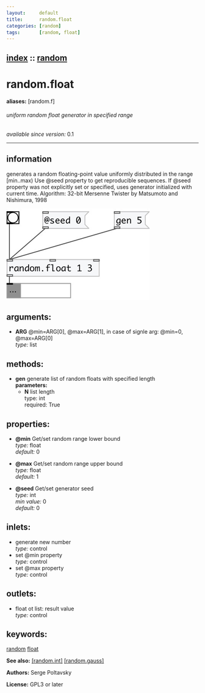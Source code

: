 ```yaml
---
layout:     default
title:      random.float
categories: [random]
tags:       [random, float]
---
```

[index](index.html) :: [random](category_random.html)
---

# random.float
**aliases:** [random.f]


###### uniform random float generator in specified range

*available since version:* 0.1

---


## information
generates a random floating-point value uniformly distributed in the range [min..max) Use @seed property to get reproducible sequences. If @seed property was not explicitly set or specified, uses generator initialized with current time. Algorithm: 32-bit Mersenne Twister by Matsumoto and Nishimura, 1998


[![example](../examples/img/random.float.jpg)](../examples/pd/random.float.pd)



## arguments:

* **ARG**
@min=ARG[0], @max=ARG[1], in case of signle arg: @min=0, @max=ARG[0]<br>
_type:_ list<br>



## methods:

* **gen**
generate list of random floats with specified length<br>
  __parameters:__
  - **N** list length<br>
    type: int <br>
    required: True <br>




## properties:

* **@min** 
Get/set random range lower bound<br>
_type:_ float<br>
_default:_ 0<br>

* **@max** 
Get/set random range upper bound<br>
_type:_ float<br>
_default:_ 1<br>

* **@seed** 
Get/set generator seed<br>
_type:_ int<br>
_min value:_ 0<br>
_default:_ 0<br>



## inlets:

* generate new number<br>
_type:_ control
* set @min property<br>
_type:_ control
* set @max property<br>
_type:_ control



## outlets:

* float ot list: result value<br>
_type:_ control



## keywords:

[random](keywords/random.html)
[float](keywords/float.html)



**See also:**
[\[random.int\]](random.int.html)
[\[random.gauss\]](random.gauss.html)




**Authors:** Serge Poltavsky




**License:** GPL3 or later





